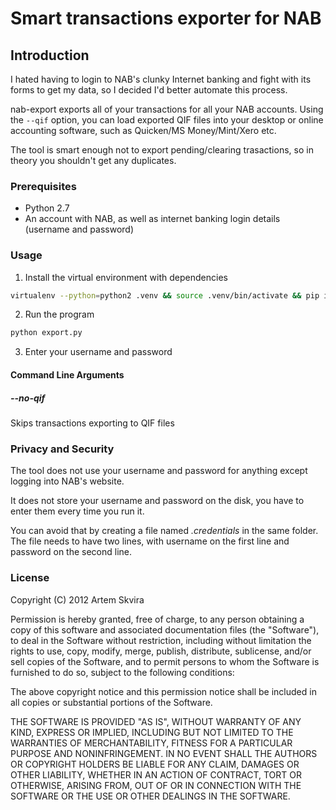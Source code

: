# Smart transactions exporter for NAB

## Introduction

I hated having to login to NAB's clunky Internet banking and fight with its forms to get my data, so I decided I'd better automate this process.

nab-export exports all of your transactions for all your NAB accounts. Using the `--qif` option, you can load exported QIF files into your desktop or online accounting software, such as Quicken/MS Money/Mint/Xero etc.

The tool is smart enough not to export pending/clearing trasactions, so in theory
you shouldn't get any duplicates.

### Prerequisites

- Python 2.7
- An account with NAB, as well as internet banking login details (username and password)

### Usage

1. Install the virtual environment with dependencies

```bash
virtualenv --python=python2 .venv && source .venv/bin/activate && pip install -r requirements.txt
```

2. Run the program

```bash
python export.py
```

3. Enter your username and password

#### Command Line Arguments

##### --no-qif

Skips transactions exporting to QIF files

### Privacy and Security

The tool does not use your username and password for anything except logging into NAB's website.

It does not store your username and password on the disk, you have to enter them every time you run it.

You can avoid that by creating a file named *.credentials* in the same folder. The file needs to have two lines, with username on the first line and password on the second line.

### License

Copyright (C) 2012 Artem Skvira

Permission is hereby granted, free of charge, to any person obtaining a copy of this software and associated documentation files (the "Software"), to deal in the Software without restriction, including without limitation the rights to use, copy, modify, merge, publish, distribute, sublicense, and/or sell copies of the Software, and to permit persons to whom the Software is furnished to do so, subject to the following conditions:

The above copyright notice and this permission notice shall be included in all copies or substantial portions of the Software.

THE SOFTWARE IS PROVIDED "AS IS", WITHOUT WARRANTY OF ANY KIND, EXPRESS OR IMPLIED, INCLUDING BUT NOT LIMITED TO THE WARRANTIES OF MERCHANTABILITY, FITNESS FOR A PARTICULAR PURPOSE AND NONINFRINGEMENT. IN NO EVENT SHALL THE AUTHORS OR COPYRIGHT HOLDERS BE LIABLE FOR ANY CLAIM, DAMAGES OR OTHER LIABILITY, WHETHER IN AN ACTION OF CONTRACT, TORT OR OTHERWISE, ARISING FROM, OUT OF OR IN CONNECTION WITH THE SOFTWARE OR THE USE OR OTHER DEALINGS IN THE SOFTWARE.
